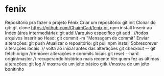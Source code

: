 # fenix
Repositório pra fazer o projeto Fênix
Criar um repositório:
git init
Clonar do git:
git clone https://github.com/ChaimCad/fenix.git
npm install
Inserir ao Index (área intermediária):
git add <arquivo> //arquivo específico
git add . //todos arquivos
Inserir ao Head:
git commit -m "Mensagem do commit"
Enviar alterações:
git push
Atualizar o repositório:
git pull
npm install
Sobrescrever alterações locais: // volta ao inicial antes das alterações
git checkout -- <arquivo>
git fetch origin //remover alterações e commits locais
git reset --hard origin/master // recuperando histórico mais recente
Ver quem fez as últimas alterações:
git log // mostra de um jeito básico
gitk //mostra de um jeito bonitinho
